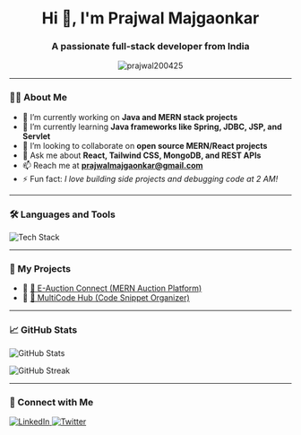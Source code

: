<h1 align="center">Hi 👋, I'm Prajwal Majgaonkar</h1>
<h3 align="center">A passionate full-stack developer from India</h3>

<p align="center">
  <img src="https://komarev.com/ghpvc/?username=prajwal200425&label=Profile%20views&color=0e75b6&style=flat" alt="prajwal200425" />
</p>

---

### 👨‍💻 About Me

- 🔭 I’m currently working on **Java and MERN stack projects**  
- 🌱 I’m currently learning **Java frameworks like Spring, JDBC, JSP, and Servlet**  
- 👯 I’m looking to collaborate on **open source MERN/React projects**  
- 💬 Ask me about **React, Tailwind CSS, MongoDB, and REST APIs**  
- 📫 Reach me at **prajwalmajgaonkar@gmail.com**  
- ⚡ Fun fact: *I love building side projects and debugging code at 2 AM!*

---

### 🛠️ Languages and Tools

<p align="left">
  <img src="https://skillicons.dev/icons?i=js,react,nodejs,express,mongodb,tailwind,html,css,git,github,vscode,postman,java,sql" alt="Tech Stack" />
</p>

---

### 🚀 My Projects


- 🔹 [🧾 E-Auction Connect (MERN Auction Platform)](https://github.com/prajwal200425/E-Auction-Connect)
- 🔹 [🧠 MultiCode Hub (Code Snippet Organizer)](https://github.com/prajwal200425/MultiCode-Hub)

---

### 📈 GitHub Stats

<p align="left">
  <img src="https://github-readme-stats.vercel.app/api?username=prajwal200425&show_icons=true&theme=radical" alt="GitHub Stats" />
</p>

<p align="left">
  <img src="https://github-readme-streak-stats.herokuapp.com/?user=prajwal200425&theme=radical" alt="GitHub Streak" />
</p>

---

### 🔗 Connect with Me

<p align="left">
  <a href="https://www.linkedin.com/in/prajwal-majgaonkar/" target="_blank">
    <img src="https://skillicons.dev/icons?i=linkedin" alt="LinkedIn" />
  </a>
  <a href="https://twitter.com/your-twitter" target="_blank">
    <img src="https://skillicons.dev/icons?i=twitter" alt="Twitter" />
  </a>
</p>
